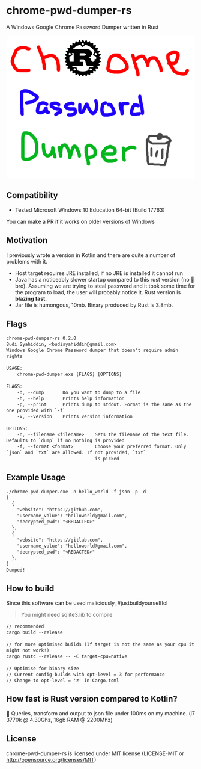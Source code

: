 # chrome-pwd-dumper-rs
A Windows Google Chrome Password Dumper written in Rust

<p align="center">
  <img width="500" height="380" src="./logo.png">
</p>

## Compatibility
- Tested Microsoft Windows 10 Education 64-bit (Build 17763)

You can make a PR if it works on older versions of Windows

## Motivation
I previously wrote a version in Kotlin and there are quite a number of problems with it.
- Host target requires JRE installed, if no JRE is installed it cannot run
- Java has a noticeably slower startup compared to this rust version (no 💩 bro). Assuming we are trying to steal password and it took some time for 
the program to load, the user will probably notice it. Rust version is **blazing fast**.
- Jar file is humongous, 10mb. Binary produced by Rust is 3.8mb.


## Flags
```
chrome-pwd-dumper-rs 0.2.0
Budi Syahiddin, <budisyahiddin@gmail.com>
Windows Google Chrome Password dumper that doesn't require admin rights

USAGE:
    chrome-pwd-dumper.exe [FLAGS] [OPTIONS]

FLAGS:
    -d, --dump       Do you want to dump to a file
    -h, --help       Prints help information
    -p, --print      Prints dump to stdout. Format is the same as the one provided with `-f`
    -V, --version    Prints version information

OPTIONS:
    -n, --filename <filename>    Sets the filename of the text file. Defaults to `dump` if no nothing is provided
    -f, --format <format>        Choose your preferred format. Only `json` and `txt` are allowed. If not provided, `txt`
                                 is picked

```

## Example Usage
```
./chrome-pwd-dumper.exe -n hello_world -f json -p -d
[
  {
    "website": "https://github.com",
    "username_value": "helloworld@gmail.com",
    "decrypted_pwd": "<REDACTED>"
  },
  {
    "website": "https://gitlab.com",
    "username_value": "helloworld@gmail.com",
    "decrypted_pwd": "<REDACTED>"
  },  
]
Dumped!
```

## How to build
Since this software can be used maliciously, #justbuildyourselflol
> You might need sqlite3.lib to compile
```
// recommended
cargo build --release

// for more optimised builds (If target is not the same as your cpu it might not work!)
cargo rustc --release -- -C target-cpu=native

// Optimise for binary size
// Current config builds with opt-level = 3 for performance
// Change to opt-level = 'z' in Cargo.toml 

```

## How fast is Rust version compared to Kotlin?
🚀 Queries, transform and output to json file under 100ms on my machine. (i7 3770k @ 4.30Ghz, 16gb RAM @ 2200Mhz)

## License
chrome-pwd-dumper-rs is licensed under MIT license (LICENSE-MIT or http://opensource.org/licenses/MIT)
